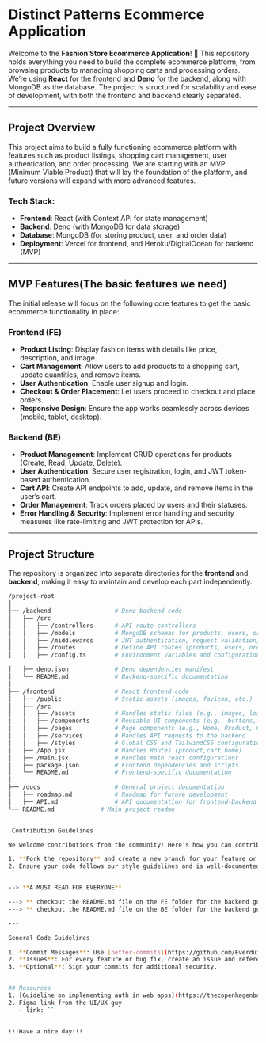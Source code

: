 # Distinct Patterns Ecommerce Application

Welcome to the **Fashion Store Ecommerce Application**! 🎉 This repository holds everything you need to build the complete ecommerce platform, from browsing products to managing shopping carts and processing orders. We’re using **React** for the frontend and **Deno** for the backend, along with MongoDB as the database. The project is structured for scalability and ease of development, with both the frontend and backend clearly separated.

---

## Project Overview

This project aims to build a fully functioning ecommerce platform with features such as product listings, shopping cart management, user authentication, and order processing. We are starting with an MVP (Minimum Viable Product) that will lay the foundation of the platform, and future versions will expand with more advanced features.

### Tech Stack:

- **Frontend**: React (with Context API for state management)
- **Backend**: Deno (with MongoDB for data storage)
- **Database**: MongoDB (for storing product, user, and order data)
- **Deployment**: Vercel for frontend, and Heroku/DigitalOcean for backend (MVP)

---

## MVP Features(The basic features we need)

The initial release will focus on the following core features to get the basic ecommerce functionality in place:

### Frontend (FE)
- **Product Listing**: Display fashion items with details like price, description, and image.
- **Cart Management**: Allow users to add products to a shopping cart, update quantities, and remove items.
- **User Authentication**: Enable user signup and login.
- **Checkout & Order Placement**: Let users proceed to checkout and place orders.
- **Responsive Design**: Ensure the app works seamlessly across devices (mobile, tablet, desktop).

### Backend (BE)
- **Product Management**: Implement CRUD operations for products (Create, Read, Update, Delete).
- **User Authentication**: Secure user registration, login, and JWT token-based authentication.
- **Cart API**: Create API endpoints to add, update, and remove items in the user’s cart.
- **Order Management**: Track orders placed by users and their statuses.
- **Error Handling & Security**: Implement error handling and security measures like rate-limiting and JWT protection for APIs.

---

## Project Structure

The repository is organized into separate directories for the **frontend** and **backend**, making it easy to maintain and develop each part independently.

```bash
/project-root
│
├── /backend                  # Deno backend code
│   ├── /src
│   │   ├── /controllers      # API route controllers
│   │   ├── /models           # MongoDB schemas for products, users, orders
│   │   ├── /middlewares      # JWT authentication, request validation, etc.
│   │   ├── /routes           # Define API routes (products, users, orders)
│   │   ├── /config.ts        # Environment variables and configurations

│   ├── deno.json             # Deno dependencies manifest
│   └── README.md             # Backend-specific documentation
│
├── /frontend                 # React frontend code
│   ├── /public               # Static assets (images, favicon, etc.)
│   ├── /src
│   │   ├── /assets           # Handles static files (e.g., images, loaders, videos)
│   │   ├── /components       # Reusable UI components (e.g., buttons, product cards)
│   │   ├── /pages            # Page components (e.g., Home, Product, Cart)
│   │   ├── /services         # Handles API requests to the backend
│   │   ├── /styles           # Global CSS and TailwindCSS configurations
│   ├── /App.jsx              # Handles Routes (product,cart,home)
│   ├── /main.jsx             # Handles main react configurations 
│   ├── package.json          # Frontend dependencies and scripts
│   └── README.md             # Frontend-specific documentation
│
├── /docs                     # General project documentation
│   ├── roadmap.md            # Roadmap for future development
│   ├── API.md                # API documentation for frontend-backend interaction
└── README.md             # Main project readme  


 Contribution Guidelines

We welcome contributions from the community! Here’s how you can contribute:

1. **Fork the repository** and create a new branch for your feature or bug fix.
2. Ensure your code follows our style guidelines and is well-documented(for easy development, every decision you make should be written in the README.md file, for FE & BE).


--> **A MUST READ FOR EVERYONE**

---> ** checkout the README.md file on the FE folder for the backend guys**
---> ** checkout the README.md file on the BE folder for the backend guys**

---

General Code Guidelines

1. **Commit Messages**: Use [better-commits](https://github.com/Everduin94/better-commits) for structured commit messages.
2. **Issues**: For every feature or bug fix, create an issue and reference it in your commit.
3. **Optional**: Sign your commits for additional security.


## Resources
1. [Guideline on implementing auth in web apps](https://thecopenhagenbook.com/). **MUST READ FOR ALL DEVELOPERS.**
2. Figma link from the UI/UX guy
   - link: ``


!!!Have a nice day!!!